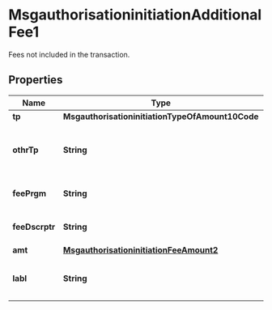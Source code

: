 

# MsgauthorisationinitiationAdditionalFee1

Fees not included in the transaction.

## Properties

| Name | Type | Description | Notes |
|------------ | ------------- | ------------- | -------------|
|**tp** | **MsgauthorisationinitiationTypeOfAmount10Code** |  |  [optional] |
|**othrTp** | **String** | The code identifying the type of additional fee. |  [optional] |
|**feePrgm** | **String** | Identification of fee program. |  [optional] |
|**feeDscrptr** | **String** | Identification of specific fee. |  [optional] |
|**amt** | [**MsgauthorisationinitiationFeeAmount2**](MsgauthorisationinitiationFeeAmount2.md) |  |  [optional] |
|**labl** | **String** | Short description of the fee amount. |  [optional] |



